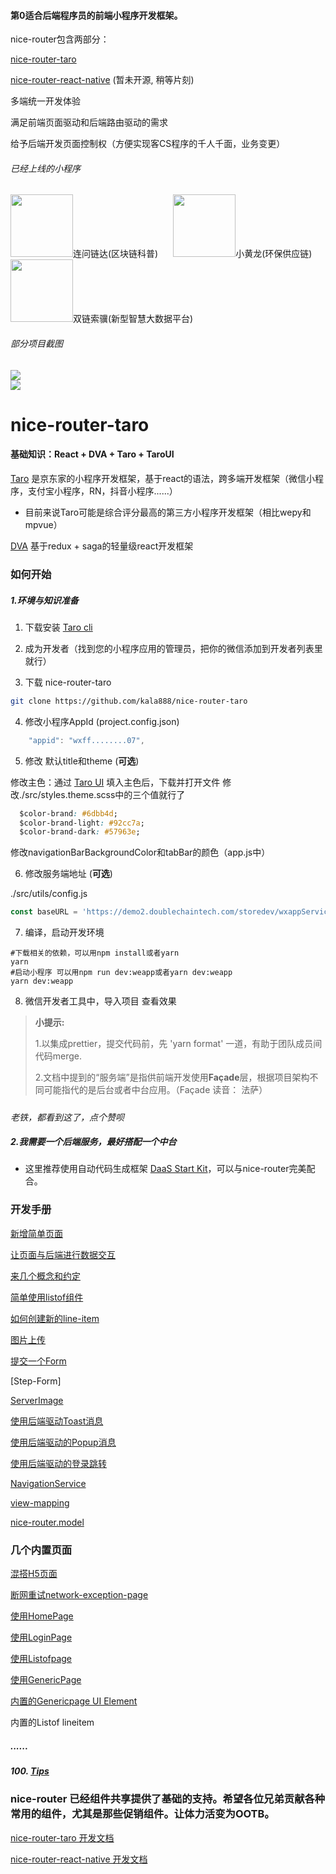 #### 第0适合后端程序员的前端小程序开发框架。

nice-router包含两部分：

[nice-router-taro](https://github.com/doublechaintech/nice-router-taro)

[nice-router-react-native](https://github.com/doublechaintech/nice-router-react-native) (暂未开源, 稍等片刻)

多端统一开发体验

满足前端页面驱动和后端路由驱动的需求

给予后端开发页面控制权（方便实现客CS程序的千人千面，业务变更）

###### 已经上线的小程序

<div>
  
  <img width='100px' height='100px' src='https://doublechain.oss-cn-hangzhou.aliyuncs.com/logo/chainqa-qr.jpg'/><span style='margin-right:20px'>连问链达(区块链科普)</span>
  <img width='100px' height='100px' src='https://doublechain.oss-cn-hangzhou.aliyuncs.com/logo/xiaohuanglong-qr.png'/><span style='margin-right:20px'>小黄龙(环保供应链)</span>
  <img width='100px' height='100px' src='https://doublechain.oss-cn-hangzhou.aliyuncs.com/logo/doublechain-qr.jpg'/><span style='margin-right:20px'>双链索骥(新型智慧大数据平台)</span>
  
</div>

###### 部分项目截图

<div>
  <img src='http://img14.360buyimg.com/img/jfs/t1/75655/32/15369/1497606/5dce1c26E27e2c759/031a033c857992a5.jpg!q60.webp'/>
</div>

<div>
  <img src='https://doublechain.oss-cn-hangzhou.aliyuncs.com/logo/nice-router-2.png?x-oss-process=style/large'/>
<div>
  


# nice-router-taro

#### 基础知识：React + DVA + Taro + TaroUI

[Taro](https://github.com/NervJS/taro) 是京东家的小程序开发框架，基于react的语法，跨多端开发框架（微信小程序，支付宝小程序，RN，抖音小程序......）

- 目前来说Taro可能是综合评分最高的第三方小程序开发框架（相比wepy和mpvue）

[DVA](https://github.com/dvajs/dva) 基于redux + saga的轻量级react开发框架

### 如何开始

##### 1.环境与知识准备

1. 下载安装 [Taro cli](http://taro-docs.jd.com/taro/docs/GETTING-STARTED.html)

2. 成为开发者（找到您的小程序应用的管理员，把你的微信添加到开发者列表里就行）

3. 下载 nice-router-taro

```bash
git clone https://github.com/kala888/nice-router-taro
```

4. 修改小程序AppId (project.config.json)

```javascript
    "appid": "wxff........07",
```

5. 修改 默认title和theme  (**可选**)

修改主色：通过 [Taro UI](https://nervjs.github.io/taro-ui-theme-preview/) 填入主色后，下载并打开文件
修改./src/styles.theme.scss中的三个值就行了

```css
  $color-brand: #6dbb4d;  
  $color-brand-light: #92cc7a; 
  $color-brand-dark: #57963e;
```

修改navigationBarBackgroundColor和tabBar的颜色（app.js中）

6. 修改服务端地址  (**可选**)

./src/utils/config.js

```javascript
const baseURL = 'https://demo2.doublechaintech.com/storedev/wxappService/'
```

7. 编译，启动开发环境

```shell
#下载相关的依赖，可以用npm install或者yarn
yarn
#启动小程序 可以用npm run dev:weapp或者yarn dev:weapp
yarn dev:weapp
```

8. 微信开发者工具中，导入项目
   查看效果

> **小提示:**
> 
> 1.以集成prettier，提交代码前，先 'yarn format' 一道，有助于团队成员间代码merge.
> 
> 2.文档中提到的“服务端”是指供前端开发使用**Façade**层，根据项目架构不同可能指代的是后台或者中台应用。（Façade 读音： 法萨）

##### 

*老铁，都看到这了，点个赞呗*

##### 2.我需要一个后端服务，最好搭配一个中台

- 这里推荐使用自动代码生成框架 [DaaS Start Kit](https://github.com/doublechaintech/daas-start-kit)，可以与nice-router完美配合。





### 开发手册

[新增简单页面](/docs/hello-daas-page.md)

[让页面与后端进行数据交互](/docs/fetch-data-for-first-page.md)

[来几个概念和约定](/docs/concept.md)

[简单使用listof组件](/docs/use-listof.md)

[如何创建新的line-item](/docs/how-to-create-new-line-item.md)

[图片上传](/docs/file-upload-service.md)

[提交一个Form](/docs/submit-form.md)

[Step-Form]

[ServerImage](/docs/server-image.md)

[使用后端驱动Toast消息](/docs/taost-from-backend.md)

[使用后端驱动的Popup消息](/docs/popup-from-backend.md)

[使用后端驱动的登录跳转](/docs/listof-page.md)

[NavigationService](/docs/navigation-service.md)

[view-mapping](/docs/view-mapping.md)

[nice-router.model](/docs/nice-router.model.md)

### 几个内置页面

[混搭H5页面](/docs/h5-page.md)

[断网重试network-exception-page](/docs/network-exception-page.md)

[使用HomePage](/docs/home-page.md)

[使用LoginPage](/docs/login-page.md)

[使用Listofpage](/docs/listof-page.md)

[使用GenericPage](/docs/generic-page.md)

[内置的Genericpage UI Element](/docs/generic-page-ele.md)

内置的Listof lineitem

##### ......

##### 100. [Tips](/docs/tips.md)

### nice-router 已经组件共享提供了基础的支持。希望各位兄弟贡献各种常用的组件，尤其是那些促销组件。让体力活变为OOTB。

[nice-router-taro 开发文档](https://github.com/doublechaintech/nice-router/blob/master/docs/README.md)

[nice-router-react-native 开发文档](https://github.com/doublechaintech/nice-router)
